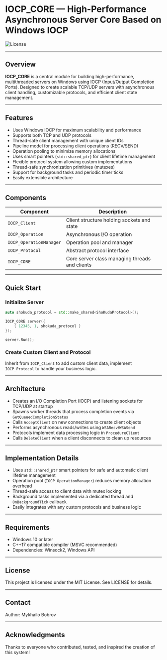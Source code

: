 # IOCP\_CORE — High-Performance Asynchronous Server Core Based on Windows IOCP

![License](https://img.shields.io/badge/license-MIT-green.svg)

---

## Overview

**IOCP\_CORE** is a central module for building high-performance, multithreaded servers on Windows using IOCP (Input/Output Completion Ports).
Designed to create scalable TCP/UDP servers with asynchronous client handling, customizable protocols, and efficient client state management.

---

## Features

* Uses Windows IOCP for maximum scalability and performance
* Supports both TCP and UDP protocols
* Thread-safe client management with unique client IDs
* Pipeline model for processing client operations (RECV/SEND)
* Operation pooling to minimize memory allocations
* Uses smart pointers (`std::shared_ptr`) for client lifetime management
* Flexible protocol system allowing custom implementations
* Thread-safe synchronization primitives (mutexes)
* Support for background tasks and periodic timer ticks
* Easily extensible architecture

---

## Components

| Component               | Description                                    |
| ----------------------- | ---------------------------------------------- |
| `IOCP_Client`           | Client structure holding sockets and state     |
| `IOCP_Operation`        | Asynchronous I/O operation                     |
| `IOCP_OperationManager` | Operation pool and manager                     |
| `IOCP_Protocol`         | Abstract protocol interface                    |
| `IOCP_CORE`             | Core server class managing threads and clients |

---

## Quick Start

### Initialize Server

```cpp
auto shokuda_protocol = std::make_shared<ShoKudaProtocol>();

IOCP_CORE server({
    { 12345, 1, shokuda_protocol }
});

server.Run();
```

### Create Custom Client and Protocol

Inherit from `IOCP_Client` to add custom client data, implement `IOCP_Protocol` to handle your business logic.

---

## Architecture

* Creates an I/O Completion Port (IOCP) and listening sockets for TCP/UDP at startup
* Spawns worker threads that process completion events via `GetQueuedCompletionStatus`
* Calls `AcceptClient` on new connections to create client objects
* Performs asynchronous reads/writes using `WSARecv`/`WSASend`
* Protocols implement data processing logic in `ProcedureClient`
* Calls `DeleteClient` when a client disconnects to clean up resources

---

## Implementation Details

* Uses `std::shared_ptr` smart pointers for safe and automatic client lifetime management
* Operation pool (`IOCP_OperationManager`) reduces memory allocation overhead
* Thread-safe access to client data with mutex locking
* Background tasks implemented via a dedicated thread and `OnBackgroundTick` callback
* Easily integrates with any custom protocols and business logic

---

## Requirements

* Windows 10 or later
* C++17 compatible compiler (MSVC recommended)
* Dependencies: Winsock2, Windows API

---

## License

This project is licensed under the MIT License. See LICENSE for details.

---

## Contact

Author: Mykhailo Bobrov

---

## Acknowledgments

Thanks to everyone who contributed, tested, and inspired the creation of this system!
